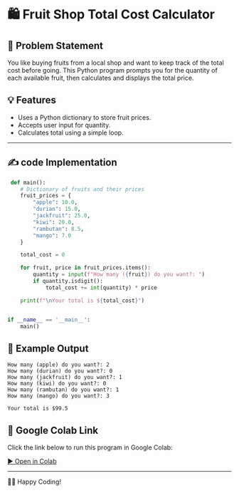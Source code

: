 # 🛍️ Fruit Shop Total Cost Calculator

## 📜 Problem Statement
You like buying fruits from a local shop and want to keep track of the total cost before going. This Python program prompts you for the quantity of each available fruit, then calculates and displays the total price.

## 💡 Features
- Uses a Python dictionary to store fruit prices.
- Accepts user input for quantity.
- Calculates total using a simple loop.
---
## ✍️ code Implementation

```python
 def main():
    # Dictionary of fruits and their prices
    fruit_prices = {
        "apple": 10.0,
        "durian": 15.0,
        "jackfruit": 25.0,
        "kiwi": 20.0,
        "rambutan": 8.5,
        "mango": 7.0
    }

    total_cost = 0

    for fruit, price in fruit_prices.items():
        quantity = input(f"How many ({fruit}) do you want?: ")
        if quantity.isdigit():
            total_cost += int(quantity) * price

    print(f"\nYour total is ${total_cost}")


if __name__ == '__main__':
    main()

```
## 🧠 Example Output 
```
How many (apple) do you want?: 2
How many (durian) do you want?: 0
How many (jackfruit) do you want?: 1
How many (kiwi) do you want?: 0
How many (rambutan) do you want?: 1
How many (mango) do you want?: 3

Your total is $99.5
```

## 🔗 Google Colab Link
Click the link below to run this program in Google Colab:

[▶️ Open in Colab](https://colab.research.google.com/drive/19KVOhxUyc3UaVFlFcRtZQ6V8hWgJha0D?usp=sharing)

---

👨‍💻 Happy Coding!


